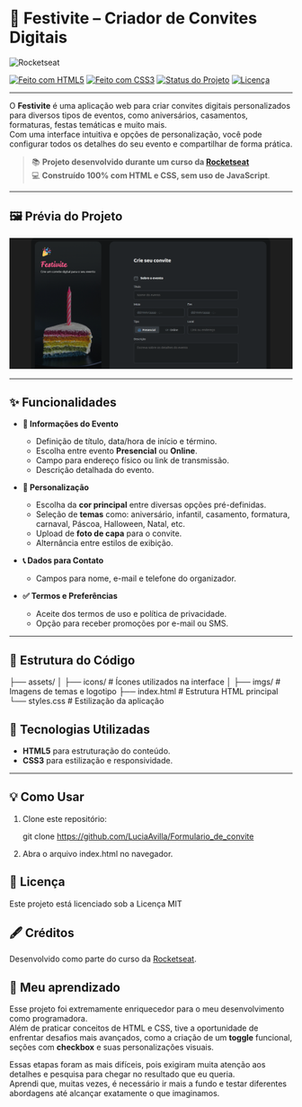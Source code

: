 # 🎉 Festivite – Criador de Convites Digitais

![Rocketseat](https://app.rocketseat.com.br/assets/logos/rocketseat-logo.svg)

[![Feito com HTML5](https://img.shields.io/badge/HTML5-orange?logo=html5&logoColor=white)]()
[![Feito com CSS3](https://img.shields.io/badge/CSS3-blue?logo=css3&logoColor=white)]()
[![Status do Projeto](https://img.shields.io/badge/Status-Concluído-brightgreen)]()
[![Licença](https://img.shields.io/badge/Licença-MIT-lightgrey)]()

---

O **Festivite** é uma aplicação web para criar convites digitais personalizados para diversos tipos de eventos, como aniversários, casamentos, formaturas, festas temáticas e muito mais.  
Com uma interface intuitiva e opções de personalização, você pode configurar todos os detalhes do seu evento e compartilhar de forma prática.

> 📚 **Projeto desenvolvido durante um curso da [Rocketseat](https://rocketseat.com.br/)**  
> 💻 **Construído 100% com HTML e CSS, sem uso de JavaScript**.

---

## 🖼 Prévia do Projeto

![Prévia do projeto](/assets/imgs/convite.png)

---

## ✨ Funcionalidades

- **📅 Informações do Evento**  
  - Definição de título, data/hora de início e término.  
  - Escolha entre evento **Presencial** ou **Online**.  
  - Campo para endereço físico ou link de transmissão.  
  - Descrição detalhada do evento.

- **🎨 Personalização**  
  - Escolha da **cor principal** entre diversas opções pré-definidas.  
  - Seleção de **temas** como: aniversário, infantil, casamento, formatura, carnaval, Páscoa, Halloween, Natal, etc.  
  - Upload de **foto de capa** para o convite.  
  - Alternância entre estilos de exibição.

- **📞 Dados para Contato**  
  - Campos para nome, e-mail e telefone do organizador.

- **✅ Termos e Preferências**  
  - Aceite dos termos de uso e política de privacidade.  
  - Opção para receber promoções por e-mail ou SMS.

---

## 📂 Estrutura do Código

├── assets/
│ ├── icons/ # Ícones utilizados na interface
│ ├── imgs/ # Imagens de temas e logotipo
├── index.html # Estrutura HTML principal
└── styles.css # Estilização da aplicação


## 🚀 Tecnologias Utilizadas

- **HTML5** para estruturação do conteúdo.  
- **CSS3** para estilização e responsividade.  


---

## 💡 Como Usar

1. Clone este repositório:
   
   git clone https://github.com/LuciaAvilla/Formulario_de_convite

2. Abra o arquivo index.html no navegador.

## 📜 Licença
Este projeto está licenciado sob a Licença MIT 


## 🖋 Créditos
Desenvolvido como parte do curso da [Rocketseat](https://www.rocketseat.com.br/).

## 💭 Meu aprendizado

Esse projeto foi extremamente enriquecedor para o meu desenvolvimento como programadora.  
Além de praticar conceitos de HTML e CSS, tive a oportunidade de enfrentar desafios mais avançados, como a criação de um **toggle** funcional, seções com **checkbox** e suas personalizações visuais.  

Essas etapas foram as mais difíceis, pois exigiram muita atenção aos detalhes e pesquisa para chegar no resultado que eu queria.  
Aprendi que, muitas vezes, é necessário ir mais a fundo e testar diferentes abordagens até alcançar exatamente o que imaginamos.


   